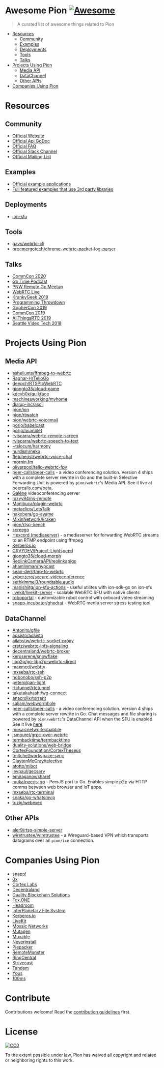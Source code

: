 # Awesome Pion [![Awesome](https://awesome.re/badge.svg)](https://awesome.re)

> A curated list of awesome things related to Pion

- [Resources](#resources)
  - [Community](#community)
  - [Examples](#examples)
  - [Deployments](#deployments)
  - [Tools](#tools)
  - [Talks](#talks)
- [Projects Using Pion](#projects-using-pion)
  - [Media API](#media-api)
  - [DataChannel](#datachannel)
  - [Other APIs](#other-apis)
- [Companies Using Pion](#companies-using-pion)


# Resources

## Community

- [Official Website](https://pion.ly)
- [Official Api GoDoc](https://pkg.go.dev/github.com/pion/webrtc/v3)
- [Official FAQ](https://github.com/pion/webrtc/wiki/FAQ)
- [Official Slack Channel](https://invite.slack.golangbridge.org/)
- [Official Mailing List](https://groups.google.com/forum/#!forum/pion)

## Examples

- [Official example applications](https://github.com/pion/webrtc/blob/master/examples/)
- [Full featured examples that use 3rd party libraries](https://github.com/pion/example-webrtc-applications)

## Deployments

- [ion-sfu](https://github.com/snapp-incubator/webrtc-charts/tree/main/charts/ion-sfu)

## Tools

- [gavv/webrtc-cli](https://github.com/gavv/webrtc-cli)
- [proemergotech/chrome-webrtc-packet-log-parser](https://github.com/proemergotech/chrome-webrtc-packet-log-parser)

## Talks
- [CommCon 2020](https://www.youtube.com/watch?v=3fRw4uKakLM)
- [Go Time Podcast](https://changelog.com/gotime/127)
- [PNW Remote Go Meetup](https://www.youtube.com/watch?v=FdgoOrJH8ok&feature=youtu.be&t=989)
- [WebRTC Live](https://vimeo.com/380076363)
- [KrankyGeek 2019](https://www.youtube.com/watch?v=BYtNI4esj1I)
- [Programming Throwdown](https://www.programmingthrowdown.com/2019/10/episode-95-webrtc-with-sean-dubois.html)
- [GopherCon 2019](https://www.youtube.com/watch?v=Syt7TnikBfk)
- [CommCon 2019](https://youtu.be/iEYLvkaNTLc?t=447)
- [AllThingsRTC 2019](https://www.youtube.com/watch?v=THBgcbI--ck)
- [Seattle Video Tech 2018](https://www.youtube.com/watch?v=ezZYd5NsxE4)

# Projects Using Pion

## Media API

- [ashellunts/ffmpeg-to-webrtc](https://github.com/ashellunts/ffmpeg-to-webrtc)
- [Ragnar-H/TelloGo](https://github.com/Ragnar-H/TelloGo)
- [deepch/RTSPtoWebRTC](https://github.com/deepch/RTSPtoWebRTC)
- [giongto35/cloud-game](https://github.com/giongto35/cloud-game)
- [kdevb0x/quikface](https://github.com/kdevb0x/quikface)
- [machinesworking/myhome](https://github.com/machinesworking/myhome)
- [dialup-inc/ascii](https://github.com/dialup-inc/ascii)
- [pion/ion](https://github.com/pion/ion)
- [pion/rtwatch](https://github.com/pion/rtwatch)
- [pion/webrtc-voicemail](https://github.com/pion/webrtc-voicemail)
- [porjo/babelcast](https://github.com/porjo/babelcast)
- [porjo/mumblet](https://github.com/porjo/mumblet)
- [rviscarra/webrtc-remote-screen](https://github.com/rviscarra/webrtc-remote-screen)
- [rviscarra/webrtc-speech-to-text](https://github.com/rviscarra/webrtc-speech-to-text)
- [~tslocum/harmony](https://gitlab.com/tslocum/harmony)
- [nurdism/neko](https://github.com/nurdism/neko)
- [fletcherist/webrtc-voice-chat](https://github.com/fletcherist/webtrc-voice-chat)
- [mornin.fm](https://github.com/fox-one/mornin.fm)
- [oliverpool/tello-webrtc-fpv](https://github.com/oliverpool/tello-webrtc-fpv)
- [peer-calls/peer-calls](https://github.com/peer-calls/peer-calls) - a video conferencing solution. Version 4 ships with a complete server rewrite in Go and the built-in Selective Forwarding Unit is powered by `pion/webrtc`'s Media API. See it live at [peercalls.com/beta](https://peercalls.com/beta).
- [Galène](https://galene.org) videoconferencing server
- [mzyy94/ns-remote](https://github.com/mzyy94/ns-remote)
- [Monibuca/plugin-webrtc](https://github.com/Monibuca/plugin-webrtc)
- [metaclips/LetsTalk](https://github.com/metaclips/LetsTalk)
- [hakobera/go-ayame](https://github.com/hakobera/go-ayame)
- [MixinNetwork/kraken](https://github.com/MixinNetwork/kraken)
- [pion/rtsp-bench](https://github.com/pion/rtsp-bench)
- [screego](https://github.com/screego/server)
- [Hexcord (mediaserver)](https://github.com/grantfayvor/hexcord-mediaserver) - a mediaserver for forwarding WebRTC streams to an RTMP endpoint using ffmpeg
- [Kerberos.io](https://github.com/kerberos-io)
- [GRVYDEV/Project-Lightspeed](https://github.com/GRVYDEV/Project-Lightspeed)
- [giongto35/cloud-morph](https://github.com/giongto35/cloud-morph)
- [ReolinkCameraAPI/reolinkapigo](https://github.com/ReolinkCameraAPI/reolinkapigo)
- [ahamlinman/hypcast](https://github.com/ahamlinman/hypcast)
- [sean-der/rtmp-to-webrtc](https://github.com/sean-der/rtmp-to-webrtc)
- [zyberzero/secure-videoconference](https://github.com/zyberzero/secure-videoconference)
- [sethkimmel3/roundtable.audio](https://github.com/sethkimmel3/roundtable.audio)
- [manishiitg/ion-sfu-actions](https://github.com/manishiitg/ion-sfu-actions) - useful utilites with ion-sdk-go on ion-sfu
- [livekit/livekit-server](https://github.com/livekit/livekit-server) - scalable WebRTC SFU with native clients
- [roboportal](https://github.com/roboportal) - customizable robot control with onboard video streaming
- [snapp-incubator/ghodrat](https://github.com/snapp-incubator/ghodrat) - WebRTC media server stress testing tool

## DataChannel

- [Antonito/gfile](https://github.com/Antonito/gfile)
- [adsisto/adsisto](https://github.com/adsisto/adsisto)
- [ailabstw/webrtc-socket-proxy](https://github.com/ailabstw/webrtc-socket-proxy)
- [cretz/webrtc-ipfs-signaling](https://github.com/cretz/webrtc-ipfs-signaling)
- [decentraland/webrtc-broker](https://github.com/decentraland/webrtc-broker)
- [keroserene/snowflake](https://github.com/keroserene/snowflake)
- [libp2p/go-libp2p-webrtc-direct](https://github.com/libp2p/go-libp2p-webrtc-direct)
- [maxmcd/webtty](https://github.com/maxmcd/webtty)
- [mxseba/rtc-ssh](https://github.com/mxseba/rtc-ssh)
- [nobonobo/ssh-p2p](https://github.com/nobonobo/ssh-p2p)
- [peterq/pan-light](https://github.com/peterq/pan-light)
- [rtctunnel/rtctunnel](https://github.com/rtctunnel/rtctunnel)
- [takutakahashi/wg-connect](https://github.com/takutakahashi/wg-connect)
- [anacrolix/torrent](https://github.com/anacrolix/torrent/)
- [saljam/webwormhole](https://github.com/saljam/webwormhole)
- [peer-calls/peer-calls](https://github.com/peer-calls/peer-calls) - a video conferencing solution. Version 4 ships with a complete server rewrite in Go. Chat messages and file sharing is powered by `pion/webrtc`'s DataChannel API when the SFU is enabled. See it live [here](https://peercalls.com/beta).
- [mosaicnetworks/babble](https://github.com/mosaicnetworks/babble)
- [jsmouret/grpc-over-webrtc](https://github.com/jsmouret/grpc-over-webrtc)
- [termbacktime/termbacktime](https://github.com/termbacktime/termbacktime)
- [duality-solutions/web-bridge](https://github.com/duality-solutions/web-bridge)
- [CortexFoundation/CortexTheseus](https://github.com/CortexFoundation/CortexTheseus)
- [tmitchel/workspace-sync](https://github.com/tmitchel/workspace-sync)
- [ClaytonMcCray/telective](https://github.com/ClaytonMcCray/telective)
- [atotto/mibot](https://github.com/atotto/mibot)
- [levpaul/gecserv](https://github.com/levpaul/gecserv)
- [emiraganov/sharef](https://github.com/emiraganov/sharef)
- [muka/peerjs-go](https://github.com/muka/peerjs-go) - PeerJS port to Go. Enables simple p2p via HTTP comms between web browser and IoT apps.
- [mxseba/rtc-terminal](https://github.com/mxseba/rtc-terminal)
- [snaka/go-whatsmyip](https://github.com/snaka/go-whatsmyip)
- [tuzig/webexec](https://github.com/tuzig/webexec)

## Other APIs
- [aler9/rtsp-simple-server](https://github.com/aler9/rtsp-simple-server)
- [wiretrustee/wiretrustee](https://github.com/wiretrustee/wiretrustee) - a Wireguard-based VPN which transports datagrams over an `pion/ice` connection.

# Companies Using Pion
- [snapp!](https://github.com/snapp-incubator)
- [0x](https://0x.org/)
- [Cortex Labs](https://github.com/CortexFoundation/CortexTheseus)
- [Decentraland](https://github.com/decentraland/communications-server-go)
- [Duality Blockchain Solutions](https://github.com/duality-solutions/web-bridge)
- [Fox.ONE](https://github.com/fox-one/mornin.fm)
- [Headroom](https://www.goheadroom.com)
- [InterPlanetary File System](https://ipfs.io)
- [Kerberos.io](https://github.com/kerberos-io)
- [LiveKit](https://livekit.io)
- [Mosaic Networks](https://github.com/mosaicnetworks/babble)
- [Mutagen](https://mutagen.io/)
- [Muxable](https://muxable.com/)
- [Neverinstall](https://neverinstall.com)
- [Piepacker](https://piepacker.com)
- [RemoteMonster](https://github.com/RemoteMonster/remon-obs-lib)
- [RingCentral](https://github.com/ringcentral/ringcentral-softphone-go)
- [Strivecast](https://strivecast.com/p2p-sdk/)
- [Tandem](https://tandem.chat)
- [Yous](https://yous.ai/)
- [100ms](https://www.100ms.live/)

# Contribute

Contributions welcome! Read the [contribution guidelines](CONTRIBUTING.md) first.

# License

[![CC0](https://mirrors.creativecommons.org/presskit/buttons/88x31/svg/cc-zero.svg)](https://creativecommons.org/publicdomain/zero/1.0)

To the extent possible under law, Pion has waived all copyright and
related or neighboring rights to this work.
